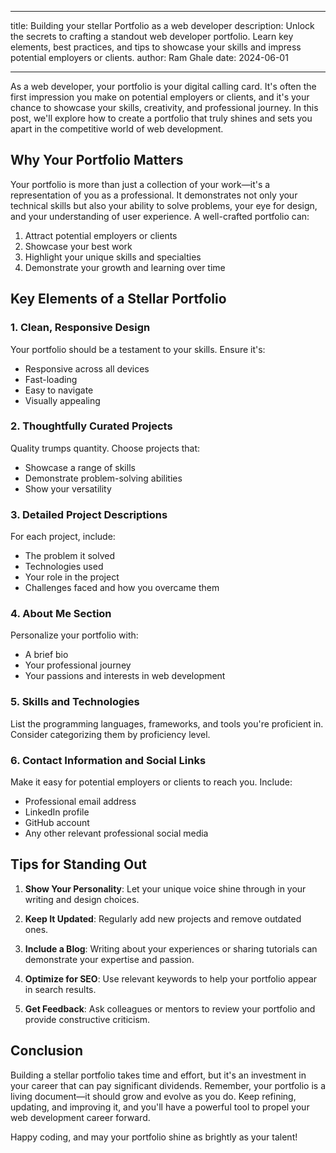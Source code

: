 ---

title: Building your stellar Portfolio as a web developer
description: Unlock the secrets to crafting a standout web developer portfolio. Learn key elements, best practices, and tips to showcase your skills and impress potential employers or clients.
author: Ram Ghale
date: 2024-06-01

----

As a web developer, your portfolio is your digital calling card. It's often the first impression you make on potential employers or clients, and it's your chance to showcase your skills, creativity, and professional journey. In this post, we'll explore how to create a portfolio that truly shines and sets you apart in the competitive world of web development.

## Why Your Portfolio Matters

Your portfolio is more than just a collection of your work—it's a representation of you as a professional. It demonstrates not only your technical skills but also your ability to solve problems, your eye for design, and your understanding of user experience. A well-crafted portfolio can:

1. Attract potential employers or clients
2. Showcase your best work
3. Highlight your unique skills and specialties
4. Demonstrate your growth and learning over time

## Key Elements of a Stellar Portfolio

### 1. Clean, Responsive Design

Your portfolio should be a testament to your skills. Ensure it's:
- Responsive across all devices
- Fast-loading
- Easy to navigate
- Visually appealing

### 2. Thoughtfully Curated Projects

Quality trumps quantity. Choose projects that:
- Showcase a range of skills
- Demonstrate problem-solving abilities
- Show your versatility

### 3. Detailed Project Descriptions

For each project, include:
- The problem it solved
- Technologies used
- Your role in the project
- Challenges faced and how you overcame them

### 4. About Me Section

Personalize your portfolio with:
- A brief bio
- Your professional journey
- Your passions and interests in web development

### 5. Skills and Technologies

List the programming languages, frameworks, and tools you're proficient in. Consider categorizing them by proficiency level.

### 6. Contact Information and Social Links

Make it easy for potential employers or clients to reach you. Include:
- Professional email address
- LinkedIn profile
- GitHub account
- Any other relevant professional social media

## Tips for Standing Out

1. **Show Your Personality**: Let your unique voice shine through in your writing and design choices.

2. **Keep It Updated**: Regularly add new projects and remove outdated ones.

3. **Include a Blog**: Writing about your experiences or sharing tutorials can demonstrate your expertise and passion.

4. **Optimize for SEO**: Use relevant keywords to help your portfolio appear in search results.

5. **Get Feedback**: Ask colleagues or mentors to review your portfolio and provide constructive criticism.

## Conclusion

Building a stellar portfolio takes time and effort, but it's an investment in your career that can pay significant dividends. Remember, your portfolio is a living document—it should grow and evolve as you do. Keep refining, updating, and improving it, and you'll have a powerful tool to propel your web development career forward.

Happy coding, and may your portfolio shine as brightly as your talent!